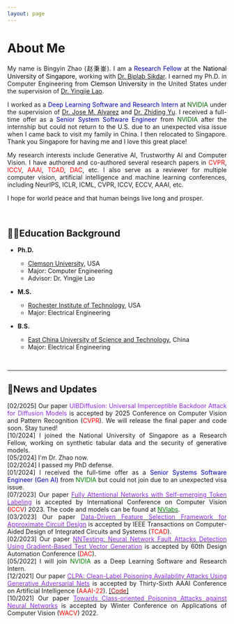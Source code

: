 ```yaml
---
layout: page
---
```


# About Me
<div style="text-align: justify;">
  
<p>My name is Bingyin Zhao (赵秉崟). I am a <font color=LigthSykBlue>Research Fellow</font> at the <font color=Black>National University of Singapore</font>, working with <a href="https://cde.nus.edu.sg/ece/staff/biplab-sikdar/">Dr. Biplab Sikdar</a>. I earned my Ph.D. in Computer Engineering from <font color=Black>Clemson University</font> in the United States under the supervision of <a href="https://laogroup.ece.tufts.edu/">Dr. Yingjie Lao</a>.</p>
</div>

<div style="text-align: justify;">
<p>I worked as a <font color=LigthSykBlue>Deep Learning Software and Research Intern</font> at <font color="DarkGreen">NVIDIA</font> under the supervision of <a href="https://alvarezlopezjosem.github.io/">Dr. Jose M. Alvarez</a> and  <a href="https://chrisding.github.io/">Dr. Zhiding Yu</a>. I received a full-time offer as a <font color=LigthSykBlue>Senior System Software Engineer</font> from <font color="DarkGreen">NVIDIA</font> after the internship but could not return to the U.S. due to an unexpected visa issue when I came back to visit my family in China. I then relocated to Singapore. Thank you Singapore for having me and I love this great place!</p>
</div>


<div style="text-align: justify;">
<p>My research interests include Generative AI, Trustworthy AI and Computer Vision. I have authored and co-authored several research papers in <font color=Red>CVPR</font>, <font color=Red>ICCV</font>, <font color=Red>AAAI</font>, <font color=Red>TCAD</font>, <font color=Red>DAC</font>, etc. I also serve as a reviewer for multiple computer vision, artificial intelligence and machine learning conferences, including NeurIPS, ICLR, ICML, CVPR, ICCV, ECCV, AAAI, etc.</p>
</div>

<div style="text-align: justify;">
<p>I hope for world peace and that human beings live long and prosper.</p>
</div>

<br>

## 🧑‍🎓Education Background

- **Ph.D.**
  - [Clemson University](https://www.clemson.edu/), USA
  - Major: Computer Engineering            
  - Advisor: Dr. Yingjie Lao

- **M.S.**                                                                              
  - [Rochester Institute of Technology](https://www.rit.edu/), USA
  - Major: Electrical Engineering 

- **B.S.**
  - [East China University of Science and Technology](https://www.ecust.edu.cn/en/main.psp), China
  - Major: Electrical Engineering                                                                          


<br>

---

## 📮News and Updates
<p align="justify">
  [02/2025] Our paper <font color=BlueViolet>UIBDiffusion: Universal Imperceptible Backdoor Attack for Diffusion Models</font> is accepted by 2025 Conference on Computer Vision and Pattern Recognition (<font color=Red>CVPR</font>). We will release the final paper and code soon. Stay tuned!<br>
  [10/2024] I joined the National University of Singapore as a Research Fellow, working on synthetic tabular data and the security of generative models.<br>
  [05/2024] I'm Dr. Zhao now.<br>
  [02/2024] I passed my PhD defense.<br>
  [01/2024] I received the full-time offer as a <font color=LigthSykBlue>Senior Systems Software Engineer (Gen AI)</font> from <font color=Green>NVIDIA</font> but could not join due to an unexpected visa issue.<br>
  [07/2023] Our paper <a href="https://openaccess.thecvf.com/content/ICCV2023/papers/Zhao_Fully_Attentional_Networks_with_Self-emerging_Token_Labeling_ICCV_2023_paper.pdf"><font color=BlueViolet>Fully Attentional Networks with Self-emerging Token Labeling</font></a> is accepted by International Conference on Computer Vision (<font color=Red>ICCV</font>) 2023. The code and models can be found at <a href="(https://github.com/NVlabs/STL)"><font color=Green>NVlabs</font><a>.<br>
  [03/2023] Our paper <a href="https://ieeexplore.ieee.org/stamp/stamp.jsp?arnumber=10077732"><font color=BlueViolet>Data-Driven Feature Selection Framework for Approximate Circuit Design</font><a> is accepted by IEEE Transactions on Computer-Aided Design of Integrated Circuits and Systems (<font color=Red>TCAD</font>).<br>
  [02/2023] Our paper <a href="https://ieeexplore.ieee.org/stamp/stamp.jsp?arnumber=10247885"><font color=BlueViolet>NNTesting: Neural Network Fault Attacks Detection Using Gradient-Based Test Vector Generation</font><a> is accepted by 60th Design Automation Conference (<font color=Red>DAC</font>).<br>
  [05/2022] I will join <font color=Green>NVIDIA</font> as a Deep Learning Software and Research Intern.<br>
  [12/2021] Our paper <a href="https://ojs.aaai.org/index.php/AAAI/article/view/20902"><font color=BlueViolet>CLPA: Clean-Label Poisoning Availability Attacks Using Generative Adversarial Nets</font><a> is accepted by Thirty-Sixth AAAI Conference on Artificial Intelligence (<font color=Red>AAAI-22</font>). <a href="(https://github.com/bxz9200/CLPA)">[<font color=BlueVioletViolet>Code</font>]<a><br>
  [10/2021] Our paper <a href="https://openaccess.thecvf.com/content/WACV2022/papers/Zhao_Towards_Class-Oriented_Poisoning_Attacks_Against_Neural_Networks_WACV_2022_paper.pdf"><font color=BlueViolet>Towards Class-oriented Poisoning Attacks against Neural Networks</font><a> is accepted by Winter Conference on Applications of Computer Vision (<font color=Red>WACV</font>) 2022.


<br>

<div style="width: 100px; height: 100px;">
    <script type="text/javascript" id="clstr_globe" src="//clustrmaps.com/globe.js?d=apPnjfBfSr4LpiQCrUM7yBdv3aw2M9tKtSq2TJ_gCYM"></script>
</div>
